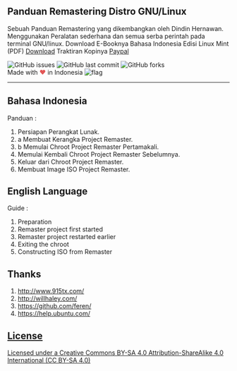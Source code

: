 <h2>Panduan Remastering Distro GNU/Linux</h2>
Sebuah Panduan Remastering yang dikembangkan oleh Dindin Hernawan. 
Menggunakan Peralatan sederhana dan semua serba perintah pada terminal GNU/linux. Download E-Booknya Bahasa Indonesia Edisi Linux Mint (PDF) <a href='https://drive.google.com/open?id=13psYBMbAJgxRyHUgUPeusfWeQ_2i48ap' alt='Download'>Download</a> Traktiran Kopinya <a href='https://www.paypal.me/dindinG41TR3' alt='paypal'>Paypal</a>

![GitHub issues](https://img.shields.io/github/issues/dindinG41TR3/myremastering.svg)
![GitHub last commit](https://img.shields.io/github/last-commit/dindinG41TR3/myremastering.svg)
![GitHub forks](https://img.shields.io/github/forks/dindinG41TR3/myremastering.svg?style=social)  
Made with <span style="color: #e25555;">&#9829;</span> in Indonesia ![flag](http://www.flags-and-anthems.com/images/flags/i/flag-indonesia-wehende-flagge-12x18.gif)


<hr>
<h2>Bahasa Indonesia</h2>
<a>Panduan :</a>
<ol>
   <li>  Persiapan Perangkat Lunak.</li>
   <li>a Membuat Kerangka Project Remaster.</li>
   <li>b Memulai Chroot Project Remaster Pertamakali.</li>
   <li>  Memulai Kembali Chroot Project Remaster Sebelumnya.</li>
   <li>  Keluar dari Chroot Project Remaster.</li>
   <li>  Membuat Image ISO Project Remaster.</li>
</ol>
<h2>English  Language</h2>
<a>Guide :</a>
<ol>
   <li> Preparation</li>
   <li> Remaster project first started</li>
   <li> Remaster project restarted earlier</li>
   <li> Exiting the chroot</li>
   <li> Constructing ISO from Remaster</li>
</ol> 
<h2>Thanks</h2>
<ol>
   <li><a href='http://www.915tx.com/remaster/' alt='Pustaka'>http://www.915tx.com/</a></li>
   <li><a href='http://willhaley.com/blog/create-a-custom-debian-stretch-live-environment-ubuntu-17-zesty' alt='Pustaka'>http://willhaley.com/</a></li>
   <li><a href='https://github.com/feren/LiveCDCustomisationScripts' alt='Pustaka'>https://github.com/feren/</a></li>
   <li><a href='https://help.ubuntu.com/community/LiveCDCustomization' alt='Ubuntu'>https://help.ubuntu.com/</li>
</ol>
<h2>License</h2>
Licensed under a Creative Commons BY-SA 4.0 <a href='https://creativecommons.org/licenses/by-sa/4.0/' alt='cc-by-sa'>Attribution-ShareAlike 4.0 International (CC BY-SA 4.0)</a>
